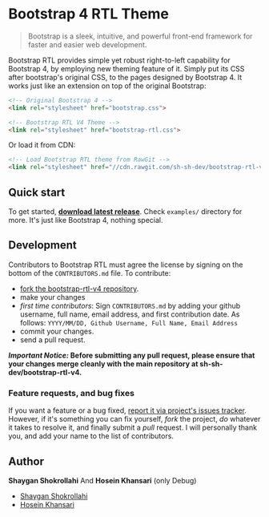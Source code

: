 # Bootstrap 4 RTL Theme

> Bootstrap is a sleek, intuitive, and powerful front-end framework for faster and easier web development.


Bootstrap RTL provides simple yet robust right-to-left capability for Bootstrap 4, by employing new theming feature of it. Simply put its CSS after bootstrap's original CSS, to the pages designed by Bootstrap 4. It works just like an extension on top of the original Bootstrap:

```html
<!-- Original Bootstrap 4 -->
<link rel="stylesheet" href="bootstrap.css">

<!-- Bootstrap RTL V4 Theme -->
<link rel="stylesheet" href="bootstrap-rtl.css">
```

Or load it from CDN:

```html
<!-- Load Bootstrap RTL theme from RawGit -->
<link rel="stylesheet" href="//cdn.rawgit.com/sh-sh-dev/bootstrap-rtl-v4/master/dist/bootstrap-rtl.min.css">
```

## Quick start

To get started, **[download latest release](https://github.com/sh-sh-dev/bootstrap-rtl-v4/releases/latest)**. Check `examples/` directory for more. It's just like Bootstrap 4, nothing special.


## Development

Contributors to Bootstrap RTL must agree the license by signing on the bottom of the `CONTRIBUTORS.md` file. To contribute:

- [fork the bootstrap-rtl-v4 repository](https://github.com/sh-sh-dev/bootstrap-rtl-v4/fork).
- make your changes
- *first time contributors*: Sign `CONTRIBUTORS.md` by adding your github username, full name, email address, and first contribution date. As follows:
    `YYYY/MM/DD, Github Username, Full Name, Email Address`
- commit your changes.
- send a pull request.


***Important Notice:* Before submitting any pull request, please ensure that your changes merge cleanly with the main repository at sh-sh-dev/bootstrap-rtl-v4.**


### Feature requests, and bug fixes

If you want a feature or a bug fixed, [report it via project's issues tracker](https://github.com/sh-sh-dev/bootstrap-rtl-v4/issues). However, if it's something you can fix yourself, *fork* the project, *do* whatever it takes to resolve it, and finally submit a *pull* request. I will personally thank you, and add your name to the list of contributors.

## Author

**Shaygan Shokrollahi** And **Hosein Khansari** (only Debug)

+ [Shaygan Shokrollahi](https://github.com/sh-sh-dev)
+ [Hosein Khansari](https://github.com/Hkh12)
